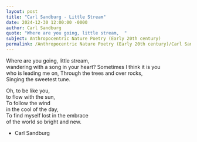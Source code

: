 ```yaml
---
layout: post
title: "Carl Sandburg - Little Stream"
date: 2024-12-30 12:00:00 -0000
author: Carl Sandburg
quote: "Where are you going, little stream,  "
subject: Anthropocentric Nature Poetry (Early 20th century)
permalink: /Anthropocentric Nature Poetry (Early 20th century)/Carl Sandburg/Carl Sandburg - Little Stream
---
```


Where are you going, little stream,  
    wandering with a song in your heart?
Sometimes I think it is you  
    who is leading me on,
Through the trees and over rocks,  
     Singing the sweetest tune.

Oh, to be like you,  
    to flow with the sun,  
To follow the wind  
    in the cool of the day,  
To find myself lost in the embrace  
    of the world so bright and new.

- Carl Sandburg
